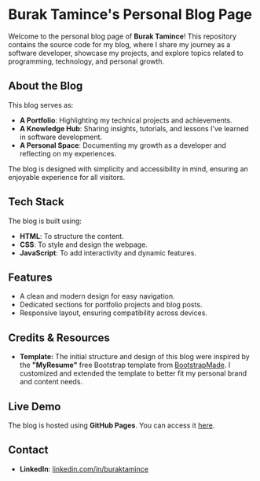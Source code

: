 # **Burak Tamince's Personal Blog Page**

Welcome to the personal blog page of **Burak Tamince**! This repository contains the source code for my blog, where I share my journey as a software developer, showcase my projects, and explore topics related to programming, technology, and personal growth.

## **About the Blog**
This blog serves as:
- **A Portfolio**: Highlighting my technical projects and achievements.
- **A Knowledge Hub**: Sharing insights, tutorials, and lessons I've learned in software development.
- **A Personal Space**: Documenting my growth as a developer and reflecting on my experiences.

The blog is designed with simplicity and accessibility in mind, ensuring an enjoyable experience for all visitors.

## **Tech Stack**
The blog is built using:
- **HTML**: To structure the content.
- **CSS**: To style and design the webpage.
- **JavaScript**: To add interactivity and dynamic features.

## **Features**
- A clean and modern design for easy navigation.
- Dedicated sections for portfolio projects and blog posts.
- Responsive layout, ensuring compatibility across devices.

## **Credits & Resources**
- **Template:** The initial structure and design of this blog were inspired by the **"MyResume"** free Bootstrap template from [BootstrapMade](https://bootstrapmade.com/free-html-bootstrap-template-my-resume/). I customized and extended the template to better fit my personal brand and content needs.  

## **Live Demo**
The blog is hosted using **GitHub Pages**. You can access it [here](https://buraktamince.net.tr/).

## **Contact**
- **LinkedIn**: [linkedin.com/in/buraktamince](https://linkedin.com/in/buraktamince)
